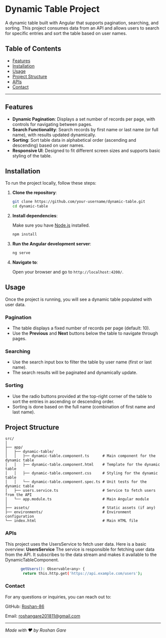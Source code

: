 # Dynamic Table Project

A dynamic table built with Angular that supports pagination, searching, and sorting. This project consumes data from an API and allows users to search for specific entries and sort the table based on user names.

## Table of Contents

- [Features](#features)
- [Installation](#installation)
- [Usage](#usage)
- [Project Structure](#project-structure)
- [APIs](#apis)
- [Contact](#Contact)

---

## Features

- **Dynamic Pagination**: Displays a set number of records per page, with controls for navigating between pages.
- **Search Functionality**: Search records by first name or last name (or full name), with results updated dynamically.
- **Sorting**: Sort table data in alphabetical order (ascending and descending) based on user names.
- **Responsive UI**: Designed to fit different screen sizes and supports basic styling of the table.

## Installation

To run the project locally, follow these steps:

1. **Clone the repository**:

    ```bash
    git clone https://github.com/your-username/dynamic-table.git
    cd dynamic-table
    ```

2. **Install dependencies**:

    Make sure you have [Node.js](https://nodejs.org/en/) installed.

    ```bash
    npm install
    ```

3. **Run the Angular development server**:

    ```bash
    ng serve
    ```

4. **Navigate to**:

    Open your browser and go to `http://localhost:4200/`.

## Usage

Once the project is running, you will see a dynamic table populated with user data.

### Pagination

- The table displays a fixed number of records per page (default: 10).
- Use the **Previous** and **Next** buttons below the table to navigate through pages.

### Searching

- Use the search input box to filter the table by user name (first or last name).
- The search results will be paginated and dynamically update.

### Sorting

- Use the radio buttons provided at the top-right corner of the table to sort the entries in ascending or descending order.
- Sorting is done based on the full name (combination of first name and last name).

## Project Structure

```plaintext
src/
│
├── app/
│   ├── dynamic-table/
│   │   ├── dynamic-table.component.ts      # Main component for the dynamic table
│   │   ├── dynamic-table.component.html    # Template for the dynamic table
│   │   ├── dynamic-table.component.css     # Styling for the dynamic table
│   │   └── dynamic-table.component.spec.ts # Unit tests for the dynamic table
│   ├── users.service.ts                    # Service to fetch users from the API
│   └── app.module.ts                       # Main Angular module
│
├── assets/                                 # Static assets (if any)
├── environments/                           # Environment configuration
└── index.html                              # Main HTML file
```
### APIs
 This project uses the UsersService to fetch user data. Here is a basic overview:
   **UsersService** 
    The service is responsible for fetching user data from the API.
    It subscribes to the data stream and makes it available to the DynamicTableComponent.
```bash
       getUsers(): Observable<any> {
        return this.http.get('https://api.example.com/users');
```



### Contact
For any questions or inquiries, you can reach out to:

GitHub: [Roshan-86](https://github.com/Roshan-86)

Email: roshangare201811@gmail.com

---
*Made with ❤️ by Roshan Gare*